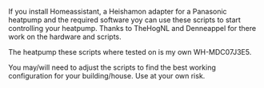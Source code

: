 If you install Homeassistant, a Heishamon adapter for a Panasonic heatpump and the required software yoy can use these scripts to start controlling your heatpump.
Thanks to TheHogNL and Denneappel for there work on the hardware and scripts.

The heatpump these scripts where tested on is my own WH-MDC07J3E5.

You may/will need to adjust the scripts to find the best working configuration for your building/house.
Use at your own risk.
